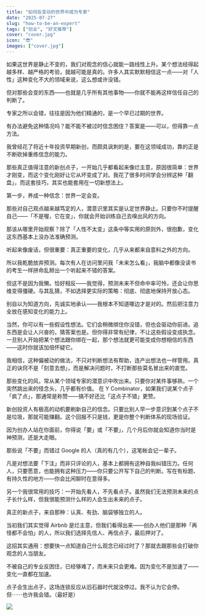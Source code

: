 ```yaml
---
title: "如何在变动的世界中成为专家"
date: "2025-07-27"
slug: "how-to-be-an-expert"
tags: ["创业", "好文推荐"]
cover: "cover.jpg"
icon: "😎"
images: ["cover.jpg"]
---
```

如果这世界是静止不变的，我们对观念的信心就能一路线性上升。某个想法经得起越多样、越严格的考验，就越可能是真的。许多人其实默默相信这一点——对「人性」这种变化不大的领域来说，这么想或许没错。



但对那些会变的东西——也就是几乎所有其他事物——你就不能再这样信任自己的判断了。



专家之所以会错，往往是因为他们精通的，是一个早已过期的世界。



有办法避免这种情况吗？能不能不被过时信念困住？答案是——可以，但得靠一点方法。



我曾经花了将近十年投资早期新创，而颇具讽刺的是，要在这领域成功，靠的正是不断砍掉重练信念的能力。



那些真正值得注意的新创点子，一开始几乎都看起来像烂主意，原因很简单：世界才刚变，而这个变化刚好让它从坏变成了对。我花了很多时间学会分辨这种「翻盘」，而这套技巧，其实也能套用在一切新想法上。



第一步，养成一种信念：世界一定会变。



那些对自己观点越来越笃定的人，潜意识里其实是认定世界静止。只要你不时提醒自己——「不是喔，它在变」，你就会开始训练自己去嗅出风的方向。



那该从哪里开始观察？除了「人性不太变」这条中等实用的原则外，很抱歉，变化这东西基本上没办法准确预测。



听起来像废话，但很重要：真正重要的变化，几乎从来都来自意料之外的方向。



所以我乾脆放弃预测。每次有人在访问里问我「未来怎么看」，我脑中都像没读书的考生一样拼命乱掰出一个听起来不错的答案。



但这不是因为我懒。恰好相反——我觉得，预测未来不但命中率可怜，还会让你思维变得僵硬。与其乱猜，不如选择更实际的策略：彻底、彻底地保持开放心态。



别自以为知道方向，先诚实地承认——我根本不知道哪边才是对的。然后把注意力全放在感知变化的能力上。



当然，你可以有一些假设性想法。它们会稍微绑住你没错，但也会驱动你前进。追东西是会让人兴奋的，猜答案也是。但你得非常有纪律，不让这些假设变成执念。
一旦别人开始把某个想法跟你绑在一起，那个想法就更可能变成你想相信的东西——这时你就该加倍怀疑它。



我相信，这种偏被动的做法，不只对判断想法有帮助，连产出想法也一样管用。真正的诀窍不是「刻意去想」，而是解决问题时，不打断那些莫名冒出来的直觉。



那些变化的风，常从某个领域专家的潜意识中吹出来。只要你对某件事够熟，一个突然跳出来的怪念头，几乎都有价值。
在 Y Combinator，如果我们说某个点子「疯了点」，那通常是称赞——搞不好还比「这点子不错」更赞。



新创投资人有极高的动机要刷新自己的信念。只要比别人早一步意识到某个点子不是垃圾，那就可能赚翻。这个回报不只是钱，更是你整个判断体系的现场验证。



因为创办人站在你面前，你得说「要」或「不要」，几个月后你就会知道你当时是神预测，还是大走眼。



那些说「不要」而错过 Google 的人（真的有几个），这笔帐会记一辈子。



凡是对想法要「下注」而非只评论的人，基本上都拥有这种自我纠错压力。任何人，只要愿意，也能拥有这种压力——你只要公开写下自己的判断。写在有标题、有持久性的地方——你会比闲聊时在意得多。



另一个我很常用的技巧：一开始先看人，不先看点子。虽然我们无法预测未来的点子长什么样，但我很能预测什么样的人会生出未来的点子。



真正的新点子，来自那种：认真、有劲、脑袋够独立的人。



当初我们其实觉得 Airbnb 是烂主意，但我们看得出来——创办人他们是那种「再怪都不会怕」的人，所以我们选择先信人、再信点子，最后押对了。



这招其实通用：想要快一点知道自己什么观念已经过时了？那就去跟那些会打破你观念的人当朋友。



不被自己的专业反困住，已经够难了，而未来只会更难。因为变化不是加速了——变化一直都在加速。



点子会生出点子，这场连锁反应从旧石器时代就没停过。我不认为它会停。
但⋯⋯也许我会错。（最好是）




![](https://prod-files-secure.s3.us-west-2.amazonaws.com/112d0858-5090-4d34-a606-b75eb8d65fd2/46476355-9cf3-4e99-9b7a-3531bc426380/1000202064.png?X-Amz-Algorithm=AWS4-HMAC-SHA256&X-Amz-Content-Sha256=UNSIGNED-PAYLOAD&X-Amz-Credential=ASIAZI2LB46655AYPFMN%2F20250821%2Fus-west-2%2Fs3%2Faws4_request&X-Amz-Date=20250821T151425Z&X-Amz-Expires=3600&X-Amz-Security-Token=IQoJb3JpZ2luX2VjEKb%2F%2F%2F%2F%2F%2F%2F%2F%2F%2FwEaCXVzLXdlc3QtMiJGMEQCIA43DrV2R9y94wVu%2F%2B7FQLK3Q9G1gwwqMVqPKFLhvFkIAiAhnU2GW9gMI3t%2BJKWjfzR0CwXYe3MvGE3fYy69G7jJVyqIBAjv%2F%2F%2F%2F%2F%2F%2F%2F%2F%2F8BEAAaDDYzNzQyMzE4MzgwNSIMqLJ01ejYEiqvPm2DKtwDStYNzw6LT3PS4DUg%2BT5vRZliEtNWSgKA%2F4jVpyQ9KQP3ttfccMFtc%2Bbwig%2BUklGB0EOGH1bM3%2FEtqIwNfEKTaD%2FrijZ6xeCGGnkiIyuW%2BoZwMyPoG5lCCAnoKeYhshV35hnj9h4urV%2Bz3ut8k1f67p9k9ccVrqtWvluLMxFKWcZXChO68AJEEw8lHoSc0SCBe6EJ%2FBUxzjDW1FnNuUOWQI6FeMM49AdT9buDpDwzuoVoDfH1jl3yOv70reBdkBtPJ5Ly4Rn90d0lAJ5SfRoRrjTsjOStNvjvUv7V5nkbRHuFjeIHrCugc5Xk%2FwCfJsps1QLIoZtZrzB0Ug7rOURiwsMrSWgA8THQdoKLE6FpGHPpeHZWsFd7OVhcRy3pPx7fSJirxBqwI0CXmr0VjoYEmEe9e75f7xMonP5gY5jA62aBZ%2Fqd84vHpfWvk63YHElvr%2FA0gE2rOL5aZ27Ryz54dwWGF%2FXq7Jjy%2FdVjf%2F3Cy0ym2Q3QqEmfNhskmufEzBCXdZFMeAo5dtH8ifRwafeFk0znfwwu1lTdt5qerPBGy3dZ6VnjtNFH1hMsXImR3fX%2BmKFt5gcBuih3o0cgs3svWyavYsSG%2B88xe5LWF%2BTQL3LfOrh1hWQxUROaLo0woNGcxQY6pgFrSr0vpyqVshUiXQo0MV5wdhqNRihthG8XqyqdTmB2fYcX%2B31AcZXtxiXQzXoVF3k%2FJZOz2OqRAatPPOBgD%2BtZ6xeF3ImxLh7kNtJrDj6Vacyte%2FZYSM3ryURA8pAXXmBEgujfMTwGgx3MQYLP5SSHN%2BpXmGY5hcZAjUA1hmceHinmB7PBT498%2BSC1sYhPjPCaOY1qfD849hbG%2FSfZVUw7J0ZR%2BLpG&X-Amz-Signature=d2a3f842d9034a75179e1f5212e4f824ce823b7380a7755f89cceb2079c8898e&X-Amz-SignedHeaders=host&x-amz-checksum-mode=ENABLED&x-id=GetObject)


